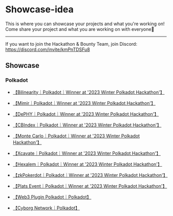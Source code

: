 # Showcase-idea

This is where you can showcase your projects and what you're working on!
Come share your project and what you are working on with everyone🙋

---

If you want to join the Hackathon &amp; Bounty Team, join Discord: https://discord.com/invite/kmPnTDSFu8

## Showcase

### Polkadot

- [【Bilinearity｜Polkadot｜Winner at '2023 Winter Polkadot Hackathon'】](https://github.com/OurTinTinLand/Showcase-idea/issues/1)

- [【Mimir｜Polkadot｜Winner at '2023 Winter Polkadot Hackathon'】](https://github.com/OurTinTinLand/Showcase-idea/issues/2)

- [【DePHY｜Polkadot｜Winner at '2023 Winter Polkadot Hackathon'】](https://github.com/OurTinTinLand/Showcase-idea/issues/3)

- [【CBIndex｜Polkadot｜Winner at '2023 Winter Polkadot Hackathon'】](https://github.com/OurTinTinLand/Showcase-idea/issues/4)

- [【Monte Carlo｜Polkadot｜Winner at '2023 Winter Polkadot Hackathon'】](https://github.com/OurTinTinLand/Showcase-idea/issues/5)

- [【Xcavate｜Polkadot｜Winner at '2023 Winter Polkadot Hackathon'】](https://github.com/OurTinTinLand/Showcase-idea/issues/6)

- [【Hexalem｜Polkadot｜Winner at '2023 Winter Polkadot Hackathon'】](https://github.com/OurTinTinLand/Showcase-idea/issues/7)

- [【zkPokerdot｜Polkadot｜Winner at '2023 Winter Polkadot Hackathon'】](https://github.com/OurTinTinLand/Showcase-idea/issues/8)

- [【Plats Event｜Polkadot｜Winner at '2023 Winter Polkadot Hackathon'】](https://github.com/OurTinTinLand/Showcase-idea/issues/9)

- [【Web3 Plugin Polkadot｜Polkadot】](https://github.com/OurTinTinLand/Showcase-idea/issues/10)

- [【Cyborg Network｜Polkadot】](https://github.com/OurTinTinLand/Showcase-idea/issues/11)

